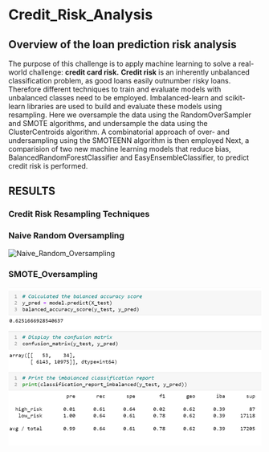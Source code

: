 # Credit_Risk_Analysis
## Overview of the loan prediction risk analysis
The purpose of this challenge is to apply machine learning to solve a real-world challenge: **credit card risk.**
**Credit risk** is an inherently unbalanced classification problem, as good loans easily outnumber risky loans. Therefore different techniques to train and evaluate models with unbalanced classes need to be employed. Imbalanced-learn and scikit-learn libraries are used  to build and evaluate these  models using resampling.
 Here we oversample the data using the RandomOverSampler and SMOTE algorithms, and undersample the data using the ClusterCentroids algorithm. A combinatorial approach of over- and undersampling using the SMOTEENN algorithm is then employed  Next, a comparision of  two new machine learning models that reduce bias, BalancedRandomForestClassifier and EasyEnsembleClassifier, to predict credit risk is performed.
 
 ## RESULTS
 
 ### Credit Risk Resampling Techniques
 ### Naive Random Oversampling
 
 ![Naive_Random_Oversampling](./Resources/Naive_Random_Oversampling.PNG)
 
  
 ### SMOTE_Oversampling
  
  ![SMOTE_Oversampling](./Resources/SMOTE_Oversampling.PNG)

